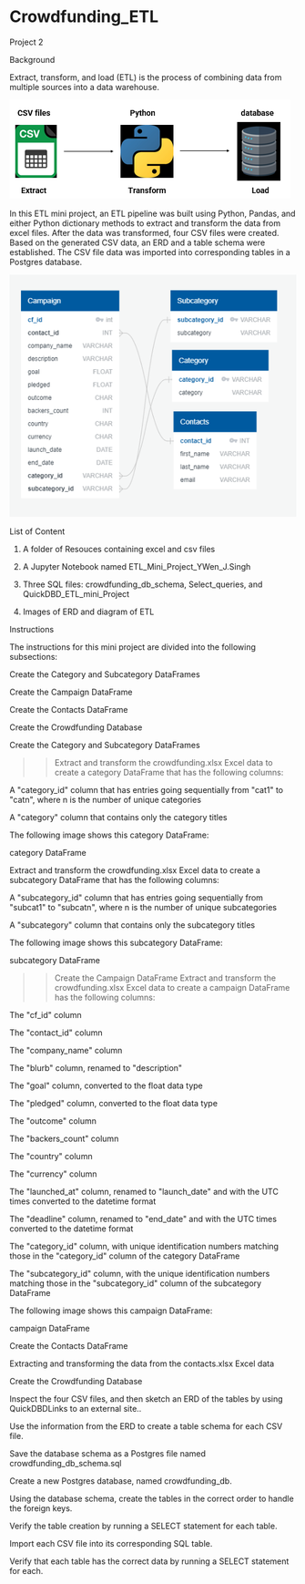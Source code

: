 # Crowdfunding_ETL
Project 2

Background

Extract, transform, and load (ETL) is the process of combining data from multiple sources into a data warehouse. 

![alt text](ETL-1.png)


In this ETL mini project, an ETL pipeline was built using Python, Pandas, and either Python dictionary methods to extract and transform the data from excel files. After the data was transformed, four CSV files were created. Based on the generated CSV data, an ERD and a table schema were established. The CSV file data was imported into corresponding tables in a Postgres database.

![alt text](QuickDBD-1.png) 


List of Content

1. A folder of Resouces containing excel and csv files

2. A Jupyter Notebook named ETL_Mini_Project_YWen_J.Singh

3. Three SQL files: crowdfunding_db_schema, Select_queries, and QuickDBD_ETL_mini_Project

4. Images of ERD and diagram of ETL


Instructions

The instructions for this mini project are divided into the following subsections:

Create the Category and Subcategory DataFrames

Create the Campaign DataFrame

Create the Contacts DataFrame

Create the Crowdfunding Database

Create the Category and Subcategory DataFrames

>>Extract and transform the crowdfunding.xlsx Excel data to create a category DataFrame that has the following columns:

A "category_id" column that has entries going sequentially from "cat1" to "catn", where n is the number of unique categories

A "category" column that contains only the category titles

The following image shows this category DataFrame:

category DataFrame


Extract and transform the crowdfunding.xlsx Excel data to create a subcategory DataFrame that has the following columns:

A "subcategory_id" column that has entries going sequentially from "subcat1" to "subcatn", where n is the number of unique subcategories

A "subcategory" column that contains only the subcategory titles

The following image shows this subcategory DataFrame:

subcategory DataFrame


>>Create the Campaign DataFrame
Extract and transform the crowdfunding.xlsx Excel data to create a campaign DataFrame has the following columns:

The "cf_id" column

The "contact_id" column

The "company_name" column

The "blurb" column, renamed to "description"

The "goal" column, converted to the float data type

The "pledged" column, converted to the float data type

The "outcome" column

The "backers_count" column

The "country" column

The "currency" column

The "launched_at" column, renamed to "launch_date" and with the UTC times converted to the datetime format

The "deadline" column, renamed to "end_date" and with the UTC times converted to the datetime format

The "category_id" column, with unique identification numbers matching those in the "category_id" column of the category DataFrame

The "subcategory_id" column, with the unique identification numbers matching those in the "subcategory_id" column of the subcategory DataFrame

The following image shows this campaign DataFrame:

campaign DataFrame

Create the Contacts DataFrame

Extracting and transforming the data from the contacts.xlsx Excel data

Create the Crowdfunding Database

Inspect the four CSV files, and then sketch an ERD of the tables by using QuickDBDLinks to an external site..

Use the information from the ERD to create a table schema for each CSV file.

Save the database schema as a Postgres file named crowdfunding_db_schema.sql

Create a new Postgres database, named crowdfunding_db.

Using the database schema, create the tables in the correct order to handle the foreign keys.

Verify the table creation by running a SELECT statement for each table.

Import each CSV file into its corresponding SQL table.

Verify that each table has the correct data by running a SELECT statement for each.